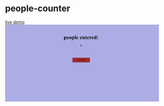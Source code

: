 # people-counter
[live demo](https://codequeen211.github.io/people-counter/)
![photo of the people counter app](./peoplecounterphoto.png)

